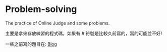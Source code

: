# Problem-solving

The practice of Online Judge and some problems.

主要是拿來存放練習的程式碼，如果有 # 符號是比較久前寫的，寫的可能並不好!

一些之前寫的題目在: [Blog](http://naivered.blogspot.tw/)
